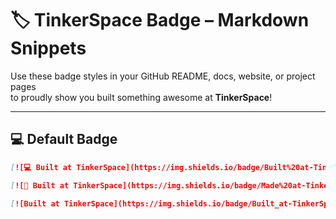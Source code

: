 # 🏷️ TinkerSpace Badge – Markdown Snippets

Use these badge styles in your GitHub README, docs, website, or project pages  
to proudly show you built something awesome at **TinkerSpace**!

---

## 💻 Default Badge

```markdown
[![💻 Built at TinkerSpace](https://img.shields.io/badge/Built%20at-TinkerSpace-blueviolet?style=for-the-badge&label=%F0%9F%92%BBBuilt%20at&labelColor=turquoise&color=white)](https://tinkerhub.org/tinkerspace)

[![🔧 Built at TinkerSpace](https://img.shields.io/badge/Made%20at-TinkerSpace-brightgreen?style=flat-square)](https://tinkerhub.org/tinkerspace)

[![Built at TinkerSpace](https://img.shields.io/badge/Built_at-TinkerSpace-blue?style=flat)](https://tinkerhub.org/tinkerspace)


